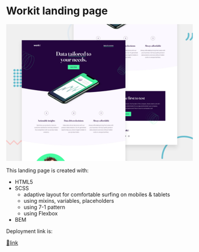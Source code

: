 # Workit landing page

![Design preview for the workit landing page - desktop](./design/preview.jpg)


This landing page is created with:
* HTML5
* SCSS
  + adaptive layout for comfortable surfing on mobiles & tablets
  + using mixins, variables, placeholders
  + using 7-1 pattern
  + using Flexbox
* BEM

Deployment link is:

[:link:link](https://ankkiel.github.io/workit-landing-page)